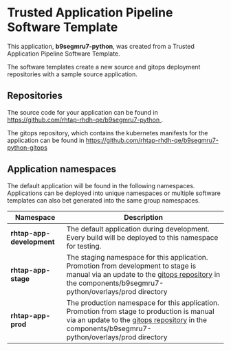 # Trusted Application Pipeline Software Template

This application, **b9segmru7-python**, was created from a Trusted Application Pipeline Software Template.

The software templates create a new source and gitops deployment repositories with a sample source application. 

## Repositories

The source code for your application can be found in [https://github.com/rhtap-rhdh-qe/b9segmru7-python ](https://github.com/rhtap-rhdh-qe/b9segmru7-python ).
 
The gitops repository, which contains the kubernetes manifests for the application can be found in 
[https://github.com/rhtap-rhdh-qe/b9segmru7-python-gitops ](https://github.com/rhtap-rhdh-qe/b9segmru7-python-gitops ) 

## Application namespaces 

The default application will be found in the following namespaces. Applications can be deployed into unique namespaces or multiple software templates can also bet generated into the same group namespaces.  

|  Namespace   |  Description   |  
| -------- | -------- |   
| **rhtap-app-development** | The default application during development. Every build will be deployed to this namespace for testing. | 
| **rhtap-app-stage** | The staging namespace for this application. Promotion from development to stage is manual via an update to the [gitops repository](https://github.com/rhtap-rhdh-qe/b9segmru7-python-gitops ) in the components/b9segmru7-python/overlays/prod directory |  
| **rhtap-app-prod** | The production namespace for this application. Promotion from stage to production is manual via an update to the [gitops repository](https://github.com/rhtap-rhdh-qe/b9segmru7-python-gitops ) in the components/b9segmru7-python/overlays/prod directory | 